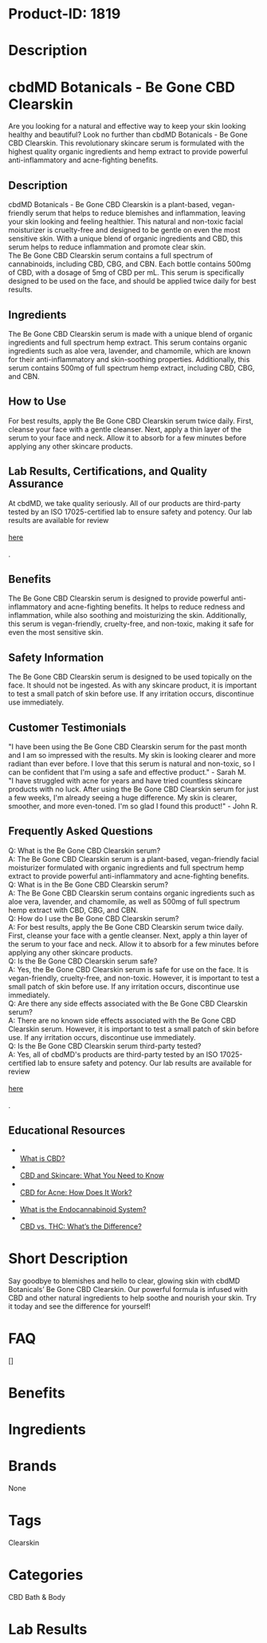 # Product-ID: 1819

# Description

<h1>cbdMD Botanicals - Be Gone CBD Clearskin</h1>
<p>Are you looking for a natural and effective way to keep your skin looking healthy and beautiful? Look no further than cbdMD Botanicals - Be Gone CBD Clearskin. This revolutionary skincare serum is formulated with the highest quality organic ingredients and hemp extract to provide powerful anti-inflammatory and acne-fighting benefits.</p>
<h2>Description</h2>
<p>cbdMD Botanicals - Be Gone CBD Clearskin is a plant-based, vegan-friendly serum that helps to reduce blemishes and inflammation, leaving your skin looking and feeling healthier. This natural and non-toxic facial moisturizer is cruelty-free and designed to be gentle on even the most sensitive skin. With a unique blend of organic ingredients and CBD, this serum helps to reduce inflammation and promote clear skin.<br />
The Be Gone CBD Clearskin serum contains a full spectrum of cannabinoids, including CBD, CBG, and CBN. Each bottle contains 500mg of CBD, with a dosage of 5mg of CBD per mL. This serum is specifically designed to be used on the face, and should be applied twice daily for best results.</p>
<h2>Ingredients</h2>
<p>The Be Gone CBD Clearskin serum is made with a unique blend of organic ingredients and full spectrum hemp extract. This serum contains organic ingredients such as aloe vera, lavender, and chamomile, which are known for their anti-inflammatory and skin-soothing properties. Additionally, this serum contains 500mg of full spectrum hemp extract, including CBD, CBG, and CBN.</p>
<h2>How to Use</h2>
<p>For best results, apply the Be Gone CBD Clearskin serum twice daily. First, cleanse your face with a gentle cleanser. Next, apply a thin layer of the serum to your face and neck. Allow it to absorb for a few minutes before applying any other skincare products.</p>
<h2>Lab Results, Certifications, and Quality Assurance</h2>
<p>At cbdMD, we take quality seriously. All of our products are third-party tested by an ISO 17025-certified lab to ensure safety and potency. Our lab results are available for review<br />
<a href="https://www.cbdmd.com/lab-results"><br />
here<br />
</a><br />
.</p>
<h2>Benefits</h2>
<p>The Be Gone CBD Clearskin serum is designed to provide powerful anti-inflammatory and acne-fighting benefits. It helps to reduce redness and inflammation, while also soothing and moisturizing the skin. Additionally, this serum is vegan-friendly, cruelty-free, and non-toxic, making it safe for even the most sensitive skin.</p>
<h2>Safety Information</h2>
<p>The Be Gone CBD Clearskin serum is designed to be used topically on the face. It should not be ingested. As with any skincare product, it is important to test a small patch of skin before use. If any irritation occurs, discontinue use immediately.</p>
<h2>Customer Testimonials</h2>
<p>"I have been using the Be Gone CBD Clearskin serum for the past month and I am so impressed with the results. My skin is looking clearer and more radiant than ever before. I love that this serum is natural and non-toxic, so I can be confident that I'm using a safe and effective product." - Sarah M.<br />
"I have struggled with acne for years and have tried countless skincare products with no luck. After using the Be Gone CBD Clearskin serum for just a few weeks, I'm already seeing a huge difference. My skin is clearer, smoother, and more even-toned. I'm so glad I found this product!" - John R.</p>
<h2>Frequently Asked Questions</h2>
<p>Q: What is the Be Gone CBD Clearskin serum?<br />
A: The Be Gone CBD Clearskin serum is a plant-based, vegan-friendly facial moisturizer formulated with organic ingredients and full spectrum hemp extract to provide powerful anti-inflammatory and acne-fighting benefits.<br />
Q: What is in the Be Gone CBD Clearskin serum?<br />
A: The Be Gone CBD Clearskin serum contains organic ingredients such as aloe vera, lavender, and chamomile, as well as 500mg of full spectrum hemp extract with CBD, CBG, and CBN.<br />
Q: How do I use the Be Gone CBD Clearskin serum?<br />
A: For best results, apply the Be Gone CBD Clearskin serum twice daily. First, cleanse your face with a gentle cleanser. Next, apply a thin layer of the serum to your face and neck. Allow it to absorb for a few minutes before applying any other skincare products.<br />
Q: Is the Be Gone CBD Clearskin serum safe?<br />
A: Yes, the Be Gone CBD Clearskin serum is safe for use on the face. It is vegan-friendly, cruelty-free, and non-toxic. However, it is important to test a small patch of skin before use. If any irritation occurs, discontinue use immediately.<br />
Q: Are there any side effects associated with the Be Gone CBD Clearskin serum?<br />
A: There are no known side effects associated with the Be Gone CBD Clearskin serum. However, it is important to test a small patch of skin before use. If any irritation occurs, discontinue use immediately.<br />
Q: Is the Be Gone CBD Clearskin serum third-party tested?<br />
A: Yes, all of cbdMD's products are third-party tested by an ISO 17025-certified lab to ensure safety and potency. Our lab results are available for review<br />
<a href="https://www.cbdmd.com/lab-results"><br />
here<br />
</a><br />
.</p>
<h2>Educational Resources</h2>
<ul>
<li><a href="https://www.cbdmd.com/what-is-cbd"><br />
What is CBD?<br />
</a></li>
<li><a href="https://www.cbdmd.com/blog/cbd-and-skincare-what-you-need-to-know"><br />
CBD and Skincare: What You Need to Know<br />
</a></li>
<li><a href="https://www.cbdmd.com/blog/cbd-for-acne-how-does-it-work"><br />
CBD for Acne: How Does It Work?<br />
</a></li>
<li><a href="https://www.cbdmd.com/blog/what-is-the-endocannabinoid-system"><br />
What is the Endocannabinoid System?<br />
</a></li>
<li><a href="https://www.cbdmd.com/blog/cbd-vs-thc-whats-the-difference"><br />
CBD vs. THC: What’s the Difference?<br />
</a></li>
</ul>


# Short Description

<p>Say goodbye to blemishes and hello to clear, glowing skin with cbdMD Botanicals&#8217; Be Gone CBD Clearskin. Our powerful formula is infused with CBD and other natural ingredients to help soothe and nourish your skin. Try it today and see the difference for yourself!</p>


# FAQ
[]

# Benefits



# Ingredients



# Brands

None

# Tags

Clearskin

# Categories

CBD Bath &amp; Body

# Lab Results
